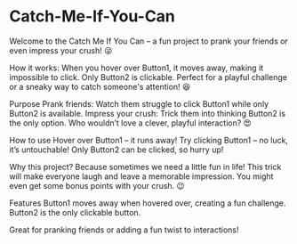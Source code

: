 # Catch-Me-If-You-Can
Welcome to the Catch Me If You Can – a fun project to prank your friends or even impress your crush! 😜

How it works:
When you hover over Button1, it moves away, making it impossible to click. Only Button2 is clickable. Perfect for a playful challenge or a sneaky way to catch someone's attention! 😆

Purpose
Prank friends: Watch them struggle to click Button1 while only Button2 is available.
Impress your crush: Trick them into thinking Button2 is the only option. Who wouldn’t love a clever, playful interaction? 😍

How to use
Hover over Button1 – it runs away!
Try clicking Button1 – no luck, it’s untouchable!
Only Button2 can be clicked, so hurry up!

Why this project?
Because sometimes we need a little fun in life! This trick will make everyone laugh and leave a memorable impression. You might even get some bonus points with your crush. 😉

Features
Button1 moves away when hovered over, creating a fun challenge.
Button2 is the only clickable button.

Great for pranking friends or adding a fun twist to interactions!
